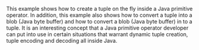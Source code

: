 This example shows how to create a tuple on the fly inside a Java primitive operator. In addition, this example also shows how to convert a tuple into a blob (Java byte buffer) and how to convert a blob (Java byte buffer) in to a tuple. It is an interesting concept that a Java primitive operator developer can put into use in certain situations that warrant dynamic tuple creation, tuple encoding and decoding all inside Java.

